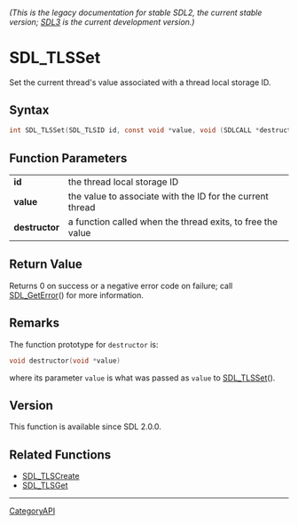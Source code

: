 ###### (This is the legacy documentation for stable SDL2, the current stable version; [SDL3](https://wiki.libsdl.org/SDL3/) is the current development version.)
# SDL_TLSSet

Set the current thread's value associated with a thread local storage ID.

## Syntax

```c
int SDL_TLSSet(SDL_TLSID id, const void *value, void (SDLCALL *destructor)(void*));

```

## Function Parameters

|                    |                                                            |
| ------------------ | ---------------------------------------------------------- |
| **id**             | the thread local storage ID                                |
| **value**          | the value to associate with the ID for the current thread  |
| **destructor**     | a function called when the thread exits, to free the value |

## Return Value

Returns 0 on success or a negative error code on failure; call
[SDL_GetError](SDL_GetError)() for more information.

## Remarks

The function prototype for `destructor` is:

```c
void destructor(void *value)
```

where its parameter `value` is what was passed as `value` to
[SDL_TLSSet](SDL_TLSSet)().

## Version

This function is available since SDL 2.0.0.

## Related Functions

* [SDL_TLSCreate](SDL_TLSCreate)
* [SDL_TLSGet](SDL_TLSGet)

----
[CategoryAPI](CategoryAPI)

